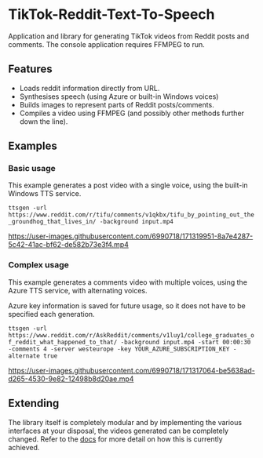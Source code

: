 # TikTok-Reddit-Text-To-Speech
Application and library for generating TikTok videos from Reddit posts and comments.
The console application requires FFMPEG to run.

## Features
- Loads reddit information directly from URL.
- Synthesises speech (using Azure or built-in Windows voices)
- Builds images to represent parts of Reddit posts/comments.
- Compiles a video using FFMPEG (and possibly other methods further down the line).

## Examples
### Basic usage
This example generates a post video with a single voice, using the built-in Windows TTS service.

`ttsgen -url https://www.reddit.com/r/tifu/comments/v1qkbx/tifu_by_pointing_out_the_groundhog_that_lives_in/ -background input.mp4`

https://user-images.githubusercontent.com/6990718/171319951-8a7e4287-5c42-41ac-bf62-de582b73e3f4.mp4

### Complex usage
This example generates a comments video with multiple voices, using the Azure TTS service, with alternating voices.

Azure key information is saved for future usage, so it does not have to be specified each generation.

`ttsgen -url https://www.reddit.com/r/AskReddit/comments/v1luy1/college_graduates_of_reddit_what_happened_to_that/ -background input.mp4 -start 00:00:30 -comments 4 -server westeurope -key YOUR_AZURE_SUBSCRIPTION_KEY -alternate true`

https://user-images.githubusercontent.com/6990718/171317064-be5638ad-d265-4530-9e82-12498b8d20ae.mp4

## Extending
The library itself is completely modular and by implementing the various interfaces at your disposal, the videos generated can be completely changed.
Refer to the [docs](https://sebheron.github.io/tiktok-reddit-text-to-speech) for more detail on how this is currently achieved.
